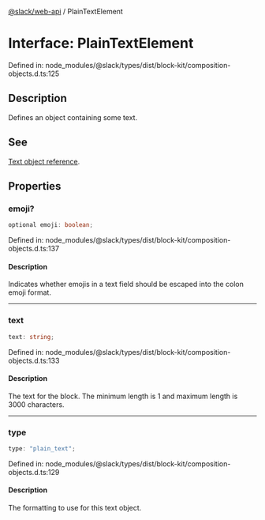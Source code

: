 [@slack/web-api](../index.md) / PlainTextElement

# Interface: PlainTextElement

Defined in: node\_modules/@slack/types/dist/block-kit/composition-objects.d.ts:125

## Description

Defines an object containing some text.

## See

[Text object reference](https://api.slack.com/reference/block-kit/composition-objects#text).

## Properties

### emoji?

```ts
optional emoji: boolean;
```

Defined in: node\_modules/@slack/types/dist/block-kit/composition-objects.d.ts:137

#### Description

Indicates whether emojis in a text field should be escaped into the colon emoji format.

***

### text

```ts
text: string;
```

Defined in: node\_modules/@slack/types/dist/block-kit/composition-objects.d.ts:133

#### Description

The text for the block. The minimum length is 1 and maximum length is 3000 characters.

***

### type

```ts
type: "plain_text";
```

Defined in: node\_modules/@slack/types/dist/block-kit/composition-objects.d.ts:129

#### Description

The formatting to use for this text object.
